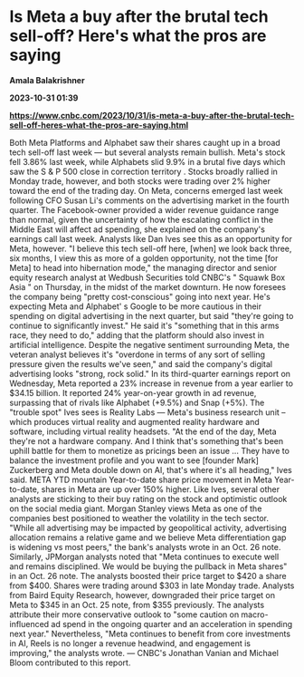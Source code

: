 # Is Meta a buy after the brutal tech sell-off? Here's what the pros are saying
**Amala Balakrishner**

**2023-10-31 01:39**

**https://www.cnbc.com/2023/10/31/is-meta-a-buy-after-the-brutal-tech-sell-off-heres-what-the-pros-are-saying.html**

Both Meta Platforms and Alphabet saw their shares caught up in a broad tech sell-off last week — but several analysts remain bullish. Meta's stock fell 3.86% last week, while Alphabets slid 9.9% in a brutal five days which saw the S & P 500 close in correction territory . Stocks broadly rallied in Monday trade, however, and both stocks were trading over 2% higher toward the end of the trading day. On Meta, concerns emerged last week following CFO Susan Li's comments on the advertising market in the fourth quarter. The Facebook-owner provided a wider revenue guidance range than normal, given the uncertainty of how the escalating conflict in the Middle East will affect ad spending, she explained on the company's earnings call last week. Analysts like Dan Ives see this as an opportunity for Meta, however. "I believe this tech sell-off here, \[when\] we look back three, six months, I view this as more of a golden opportunity, not the time \[for Meta\] to head into hibernation mode," the managing director and senior equity research analyst at Wedbush Securities told CNBC's " Squawk Box Asia " on Thursday, in the midst of the market downturn. He now foresees the company being "pretty cost-conscious" going into next year. He's expecting Meta and Alphabet' s Google to be more cautious in their spending on digital advertising in the next quarter, but said "they're going to continue to significantly invest." He said it's "something that in this arms race, they need to do," adding that the platform should also invest in artificial intelligence. Despite the negative sentiment surrounding Meta, the veteran analyst believes it's "overdone in terms of any sort of selling pressure given the results we've seen," and said the company's digital advertising looks "strong, rock solid." In its third-quarter earnings report on Wednesday, Meta reported a 23% increase in revenue from a year earlier to $34.15 billion. It reported 24% year-on-year growth in ad revenue, surpassing that of rivals like Alphabet (+9.5%) and Snap (+5%). The "trouble spot" Ives sees is Reality Labs — Meta's business research unit – which produces virtual reality and augmented reality hardware and software, including virtual reality headsets. "At the end of the day, Meta they're not a hardware company. And I think that's something that's been uphill battle for them to monetize as pricings been an issue … They have to balance the investment profile and you want to see \[founder Mark\] Zuckerberg and Meta double down on AI, that's where it's all heading," Ives said. META YTD mountain Year-to-date share price movement in Meta Year-to-date, shares in Meta are up over 150% higher. Like Ives, several other analysts are sticking to their buy rating on the stock and optimistic outlook on the social media giant. Morgan Stanley views Meta as one of the companies best positioned to weather the volatility in the tech sector. "While all advertising may be impacted by geopolitical activity, advertising allocation remains a relative game and we believe Meta differentiation gap is widening vs most peers," the bank's analysts wrote in an Oct. 26 note. Similarly, JPMorgan analysts noted that "Meta continues to execute well and remains disciplined. We would be buying the pullback in Meta shares" in an Oct. 26 note. The analysts boosted their price target to $420 a share from $400. Shares were trading around $303 in late Monday trade. Analysts from Baird Equity Research, however, downgraded their price target on Meta to $345 in an Oct. 25 note, from $355 previously. The analysts attribute their more conservative outlook to "some caution on macro-influenced ad spend in the ongoing quarter and an acceleration in spending next year." Nevertheless, "Meta continues to benefit from core investments in AI, Reels is no longer a revenue headwind, and engagement is improving," the analysts wrote. — CNBC's Jonathan Vanian and Michael Bloom contributed to this report.